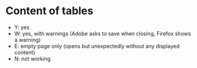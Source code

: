 # Content of tables

- Y: yes
- W: yes, with warnings (Adobe asks to save when closing, Firefox shows a warning)
- E: empty page only (opens but unexpectedly without any displayed content)
- N: not working
